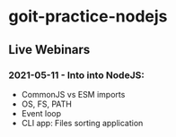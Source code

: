 # goit-practice-nodejs

## Live Webinars

### 2021-05-11 - Into into NodeJS:

- CommonJS vs ESM imports
- OS, FS, PATH
- Event loop
- CLI app: Files sorting application
